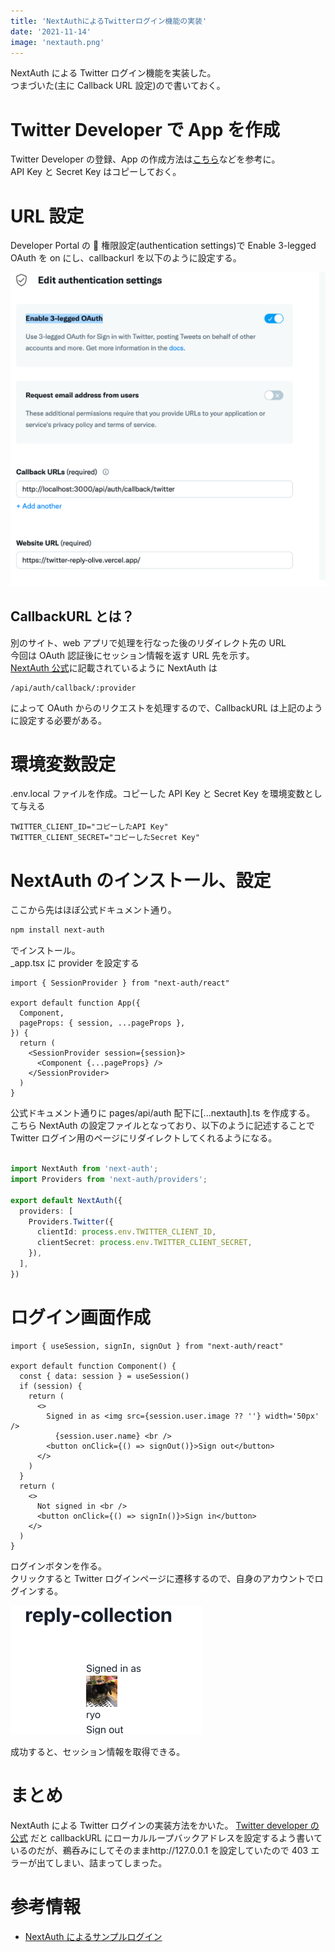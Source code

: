 ```yaml
---
title: 'NextAuthによるTwitterログイン機能の実装'
date: '2021-11-14'
image: 'nextauth.png'
---
```


NextAuth による Twitter ログイン機能を実装した。  
つまづいた(主に Callback URL 設定)ので書いておく。

# Twitter Developer で App を作成

Twitter Developer の登録、App の作成方法は[こちら](https://www.itti.jp/web-direction/how-to-apply-for-twitter-api/)などを参考に。  
API Key と Secret Key はコピーしておく。

# URL 設定

Developer Portal の  権限設定(authentication settings)で Enable 3-legged OAuth を on にし、callbackurl を以下のように設定する。

![picture 2](20211114-index-callbackurl.png)

## CallbackURL とは？

別のサイト、web アプリで処理を行なった後のリダイレクト先の URL  
今回は OAuth 認証後にセッション情報を返す URL 先を示す。  
[NextAuth 公式](https://next-auth.js.org/getting-started/rest-api)に記載されているように NextAuth は

```
/api/auth/callback/:provider
```

によって OAuth からのリクエストを処理するので、CallbackURL は上記のように設定する必要がある。

# 環境変数設定

.env.local ファイルを作成。コピーした API Key と Secret Key を環境変数として与える

```
TWITTER_CLIENT_ID="コピーしたAPI Key"
TWITTER_CLIENT_SECRET="コピーしたSecret Key"
```

# NextAuth のインストール、設定

ここから先はほぼ公式ドキュメント通り。

```bash
npm install next-auth
```

でインストール。  
\_app.tsx に provider を設定する

```tsx:pages/posts/_app.tsx
import { SessionProvider } from "next-auth/react"

export default function App({
  Component,
  pageProps: { session, ...pageProps },
}) {
  return (
    <SessionProvider session={session}>
      <Component {...pageProps} />
    </SessionProvider>
  )
}
```

公式ドキュメント通りに pages/api/auth 配下に[...nextauth].ts を作成する。  
こちら NextAuth の設定ファイルとなっており、以下のように記述することで Twitter ログイン用のページにリダイレクトしてくれるようになる。

```ts:pages/api/auth/[...nextauth].ts

import NextAuth from 'next-auth';
import Providers from 'next-auth/providers';

export default NextAuth({
  providers: [
    Providers.Twitter({
      clientId: process.env.TWITTER_CLIENT_ID,
      clientSecret: process.env.TWITTER_CLIENT_SECRET,
    }),
  ],
})

```

# ログイン画面作成

```tsx:index.tsx
import { useSession, signIn, signOut } from "next-auth/react"

export default function Component() {
  const { data: session } = useSession()
  if (session) {
    return (
      <>
        Signed in as <img src={session.user.image ?? ''} width='50px' />
          {session.user.name} <br />
        <button onClick={() => signOut()}>Sign out</button>
      </>
    )
  }
  return (
    <>
      Not signed in <br />
      <button onClick={() => signIn()}>Sign in</button>
    </>
  )
}
```

ログインボタンを作る。  
クリックすると Twitter ログインページに遷移するので、自身のアカウントでログインする。

![picture 1](20211114-index-twitter-login.png)

成功すると、セッション情報を取得できる。

# まとめ

NextAuth による Twitter ログインの実装方法をかいた。
[Twitter developer の公式](https://developer.twitter.com/ja/docs/basics/apps/guides/callback-urls) だと callbackURL にローカルループバックアドレスを設定するよう書いているのだが、鵜呑みにしてそのままhttp://127.0.0.1 を設定していたので 403 エラーが出てしまい、詰まってしまった。

# 参考情報

- [NextAuth によるサンプルログイン](https://zenn.dev/thim/articles/7e3fc6a67de764daf50a)
